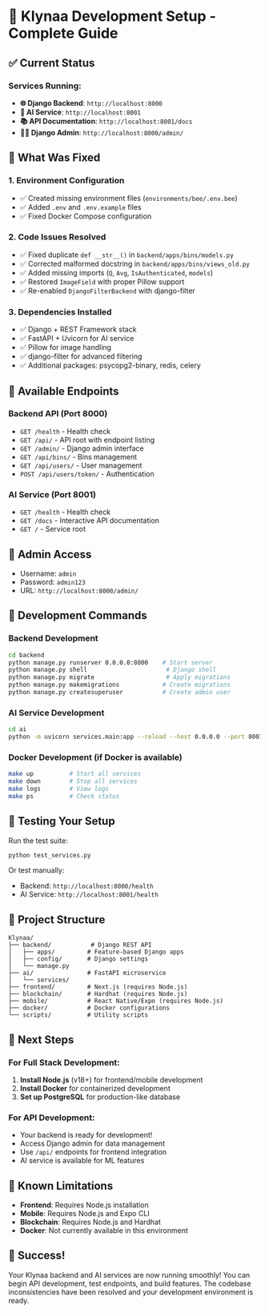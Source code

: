 # 🚀 Klynaa Development Setup - Complete Guide

## ✅ Current Status

### Services Running:
- **🌐 Django Backend**: `http://localhost:8000`
- **🤖 AI Service**: `http://localhost:8001`
- **📚 API Documentation**: `http://localhost:8001/docs`
- **👨‍💼 Django Admin**: `http://localhost:8000/admin/`

## 🔧 What Was Fixed

### 1. Environment Configuration
- ✅ Created missing environment files (`environments/bee/.env.bee`)
- ✅ Added `.env` and `.env.example` files
- ✅ Fixed Docker Compose configuration

### 2. Code Issues Resolved
- ✅ Fixed duplicate `def __str__()` in `backend/apps/bins/models.py`
- ✅ Corrected malformed docstring in `backend/apps/bins/views_old.py`
- ✅ Added missing imports (`Q`, `Avg`, `IsAuthenticated`, `models`)
- ✅ Restored `ImageField` with proper Pillow support
- ✅ Re-enabled `DjangoFilterBackend` with django-filter

### 3. Dependencies Installed
- ✅ Django + REST Framework stack
- ✅ FastAPI + Uvicorn for AI service
- ✅ Pillow for image handling
- ✅ django-filter for advanced filtering
- ✅ Additional packages: psycopg2-binary, redis, celery

## 🎯 Available Endpoints

### Backend API (Port 8000)
- `GET /health` - Health check
- `GET /api/` - API root with endpoint listing
- `GET /admin/` - Django admin interface
- `GET /api/bins/` - Bins management
- `GET /api/users/` - User management
- `POST /api/users/token/` - Authentication

### AI Service (Port 8001)
- `GET /health` - Health check
- `GET /docs` - Interactive API documentation
- `GET /` - Service root

## 🔐 Admin Access
- Username: `admin`
- Password: `admin123`
- URL: `http://localhost:8000/admin/`

## 📝 Development Commands

### Backend Development
```bash
cd backend
python manage.py runserver 0.0.0.0:8000    # Start server
python manage.py shell                      # Django shell
python manage.py migrate                    # Apply migrations
python manage.py makemigrations            # Create migrations
python manage.py createsuperuser           # Create admin user
```

### AI Service Development
```bash
cd ai
python -m uvicorn services.main:app --reload --host 0.0.0.0 --port 8001
```

### Docker Development (if Docker is available)
```bash
make up          # Start all services
make down        # Stop all services
make logs        # View logs
make ps          # Check status
```

## 🧪 Testing Your Setup

Run the test suite:
```bash
python test_services.py
```

Or test manually:
- Backend: `http://localhost:8000/health`
- AI Service: `http://localhost:8001/health`

## 📁 Project Structure

```
Klynaa/
├── backend/           # Django REST API
│   ├── apps/         # Feature-based Django apps
│   ├── config/       # Django settings
│   └── manage.py
├── ai/               # FastAPI microservice
│   └── services/
├── frontend/         # Next.js (requires Node.js)
├── blockchain/       # Hardhat (requires Node.js)
├── mobile/           # React Native/Expo (requires Node.js)
├── docker/           # Docker configurations
└── scripts/          # Utility scripts
```

## 🔄 Next Steps

### For Full Stack Development:
1. **Install Node.js** (v18+) for frontend/mobile development
2. **Install Docker** for containerized development
3. **Set up PostgreSQL** for production-like database

### For API Development:
- Your backend is ready for development!
- Access Django admin for data management
- Use `/api/` endpoints for frontend integration
- AI service is available for ML features

## 🚨 Known Limitations

- **Frontend**: Requires Node.js installation
- **Mobile**: Requires Node.js and Expo CLI
- **Blockchain**: Requires Node.js and Hardhat
- **Docker**: Not currently available in this environment

## 🎉 Success!

Your Klynaa backend and AI services are now running smoothly! You can begin API development, test endpoints, and build features. The codebase inconsistencies have been resolved and your development environment is ready.
